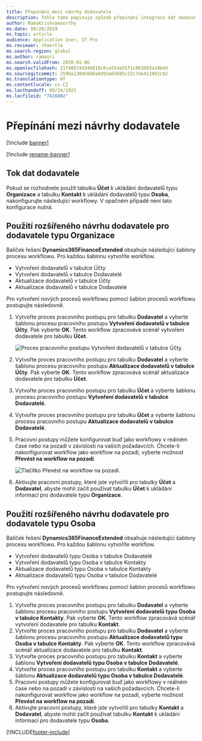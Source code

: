 ```yaml
---
title: Přepínání mezi návrhy dodavatele
description: Tohle téma popisuje způsob přepínání integrace dat dodavatele mezi aplikacemi Finance and Operations a Dataverse.
author: RamaKrishnamoorthy
ms.date: 09/20/2019
ms.topic: article
audience: Application User, IT Pro
ms.reviewer: rhaertle
ms.search.region: global
ms.author: ramasri
ms.search.validFrom: 2020-01-06
ms.openlocfilehash: 21f48574d34b810c8ca554a55f1c063893a34b4d
ms.sourcegitcommit: 259ba130450d8a6d93a65685c22c7eb411982c92
ms.translationtype: HT
ms.contentlocale: cs-CZ
ms.lasthandoff: 08/24/2021
ms.locfileid: "7416802"
---
```

# <a name="switch-between-vendor-designs"></a>Přepínání mezi návrhy dodavatele

[!include [banner](../../includes/banner.md)]

[!include [rename-banner](~/includes/cc-data-platform-banner.md)]



## <a name="vendor-data-flow"></a>Tok dat dodavatele 

Pokud se rozhodnete použít tabulku **Účet** k ukládání dodavatelů typu **Organizace** a tabulku **Kontakt** k ukládání dodavatelů typu **Osoba**, nakonfigurujte následující workflowy. V opačném případě není tato konfigurace nutná.

## <a name="use-the-extended-vendor-design-for-vendors-of-the-organization-type"></a>Použití rozšířeného návrhu dodavatele pro dodavatele typu Organizace

Balíček řešení **Dynamics365FinanceExtended** obsahuje následující šablony procesu workflowu. Pro každou šablonu vytvoříte workflow.

+ Vytvoření dodavatelů v tabulce Účty
+ Vytvoření dodavatelů v tabulce Dodavatelé
+ Aktualizace dodavatelů v tabulce Účty
+ Aktualizace dodavatelů v tabulce Dodavatelé

Pro vytvoření nových procesů workflowu pomocí šablon procesů workflowu postupujte následovně.

1. Vytvořte proces pracovního postupu pro tabulku **Dodavatel** a vyberte šablonu procesu pracovního postupu **Vytvoření dodavatelů v tabulce Účty**. Pak vyberte **OK**. Tento workflow zpracovává scénář vytvoření dodavatele pro tabulku **Účet**.

    ![Proces pracovního postupu Vytvoření dodavatelů v tabulce Účty.](media/create_process.png)

2. Vytvořte proces pracovního postupu pro tabulku **Dodavatel** a vyberte šablonu procesu pracovního postupu **Aktualizace dodavatelů v tabulce Účty**. Pak vyberte **OK**. Tento workflow zpracovává scénář aktualizace dodavatele pro tabulku **Účet**.
3. Vytvořte proces pracovního postupu pro tabulku **Účet** a vyberte šablonu procesu pracovního postupu **Vytvoření dodavatelů v tabulce Dodavatelé**.
4. Vytvořte proces pracovního postupu pro tabulku **Účet** a vyberte šablonu procesu pracovního postupu **Aktualizace dodavatelů v tabulce Dodavatelé**.
5. Pracovní postupy můžete konfigurovat buď jako workflowy v reálném čase nebo na pozadí v závislosti na vašich požadavcích. Chcete-li nakonfigurovat workflow jako workflow na pozadí, vyberte možnost **Převést na workflow na pozadí**.

    ![Tlačítko Převést na workflow na pozadí.](media/background_workflow.png)

6. Aktivujte pracovní postupy, které jste vytvořili pro tabulky **Účet** a **Dodavatel**, abyste mohli začít používat tabulku **Účet** k ukládání informací pro dodavatele typu **Organizace**.

## <a name="use-the-extended-vendor-design-for-vendors-of-the-person-type"></a>Použití rozšířeného návrhu dodavatele pro dodavatele typu Osoba

Balíček řešení **Dynamics365FinanceExtended** obsahuje následující šablony procesu workflowu. Pro každou šablonu vytvoříte workflow.

+ Vytvoření dodavatelů typu Osoba v tabulce Dodavatelé
+ Vytvoření dodavatelů typu Osoba v tabulce Kontakty
+ Aktualizace dodavatelů typu Osoba v tabulce Kontakty
+ Aktualizace dodavatelů typu Osoba v tabulce Dodavatelé

Pro vytvoření nových procesů workflowu pomocí šablon procesů workflowu postupujte následovně.

1. Vytvořte proces pracovního postupu pro tabulku **Dodavatel** a vyberte šablonu procesu pracovního postupu **Vytvoření dodavatelů typu Osoba v tabulce Kontakty**. Pak vyberte **OK**. Tento workflow zpracovává scénář vytvoření dodavatele pro tabulku **Kontakt**.
2. Vytvořte proces pracovního postupu pro tabulku **Dodavatel** a vyberte šablonu procesu pracovního postupu **Aktualizace dodavatelů typu Osoba v tabulce Kontakty**. Pak vyberte **OK**. Tento workflow zpracovává scénář aktualizace dodavatele pro tabulku **Kontakt**.
3. Vytvořte proces pracovního postupu pro tabulku **Kontakt** a vyberte šablonu **Vytvoření dodavatelů typu Osoba v tabulce Dodavatelé**.
4. Vytvořte proces pracovního postupu pro tabulku **Kontakt** a vyberte šablonu **Aktualizace dodavatelů typu Osoba v tabulce Dodavatelé**.
5. Pracovní postupy můžete konfigurovat buď jako workflowy v reálném čase nebo na pozadí v závislosti na vašich požadavcích. Chcete-li nakonfigurovat workflow jako workflow na pozadí, vyberte možnost **Převést na workflow na pozadí**.
6. Aktivujte pracovní postupy, které jste vytvořili pro tabulky **Kontakt** a **Dodavatel**, abyste mohli začít používat tabulku **Kontakt** k ukládání informací pro dodavatele typu **Osoba**.


[!INCLUDE[footer-include](../../../../includes/footer-banner.md)]
